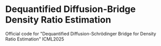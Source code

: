 # Dequantified Diffusion-Bridge Density Ratio Estimation
Official code for "Dequantified Diffusion-Schrödinger Bridge for Density Ratio Estimation" ICML2025
